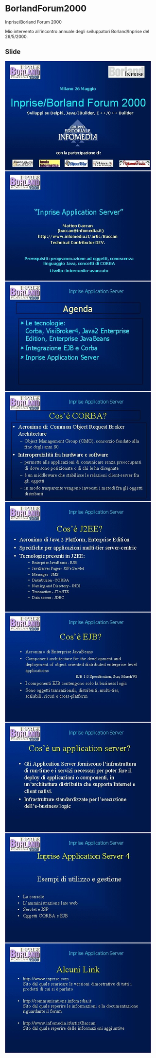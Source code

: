 # BorlandForum2000

Inprise/Borland Forum 2000

Mio intervento all'incontro annuale degli sviluppatori Borland/Inprise del 26/5/2000.

## Slide

![Slide](slide/img001.jpg)
![Slide](slide/img002.jpg)
![Slide](slide/img003.jpg)
![Slide](slide/img004.jpg)
![Slide](slide/img010.jpg)
![Slide](slide/img011.jpg)
![Slide](slide/img017.jpg)
![Slide](slide/img024.jpg)
![Slide](slide/img025.jpg)

